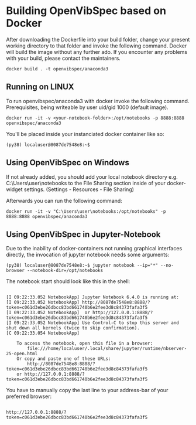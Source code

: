 # Building OpenVibSpec based on Docker

After downloading the Dockerfile into your build folder, change your present working directory to that folder and invoke the following command.
Docker will build the image without any further ado. If you encounter any problems with your build, please contact the maintainers.
```
docker build . -t openvibspec/anaconda3
```
## Running on LINUX

To run openvibspec/anaconda3 with docker invoke the following command. Prerequisites, being writeable by user uid/gid 1000 (default image). 

```
docker run -it -v <your-notebook-folder>:/opt/notebooks -p 8888:8888 openvibspec/anaconda3

```
You'll be placed inside your instanciated docker container like so:

```
(py38) localuser@8087de7548e8:~$
```

## Using OpenVibSpec on Windows

If not already added, you should add your local notebook directory e.g. C:\Users\user\notebooks to the File Sharing section inside of your docker-widget settings. (Settings - Resources - File Sharing)

Afterwards you can run the following command: 

```
docker run -it -v "C:\Users\user\notebooks:/opt/notebooks" -p 8888:8888 openvibspec/anaconda3
```

## Using OpenVibSpec in Jupyter-Notebook

Due to the inability of docker-containers not running graphical interfaces directly, the invocation of jupyter notebook needs some arguments:

```
(py38) localuser@8087de7548e8:~$ jupyter notebook --ip="*" --no-browser --notebook-dir=/opt/notebooks
```



The notebook start should look like this in the shell:
```

[I 09:22:33.052 NotebookApp] Jupyter Notebook 6.4.0 is running at:
[I 09:22:33.052 NotebookApp] http://8087de7548e8:8888/?token=c061d3ebe26dbcc83bd661740b6e2fee3d8c84373fafa3f5
[I 09:22:33.052 NotebookApp]  or http://127.0.0.1:8888/?token=c061d3ebe26dbcc83bd661740b6e2fee3d8c84373fafa3f5
[I 09:22:33.052 NotebookApp] Use Control-C to stop this server and shut down all kernels (twice to skip confirmation).
[C 09:22:33.054 NotebookApp] 
    
    To access the notebook, open this file in a browser:
        file:///home/localuser/.local/share/jupyter/runtime/nbserver-25-open.html
    Or copy and paste one of these URLs:
        http://8087de7548e8:8888/?token=c061d3ebe26dbcc83bd661740b6e2fee3d8c84373fafa3f5
    or http://127.0.0.1:8888/?token=c061d3ebe26dbcc83bd661740b6e2fee3d8c84373fafa3f5
```
You have to manually copy the last line to your address-bar of your preferred browser:

```

http://127.0.0.1:8888/?token=c061d3ebe26dbcc83bd661740b6e2fee3d8c84373fafa3f5
```
